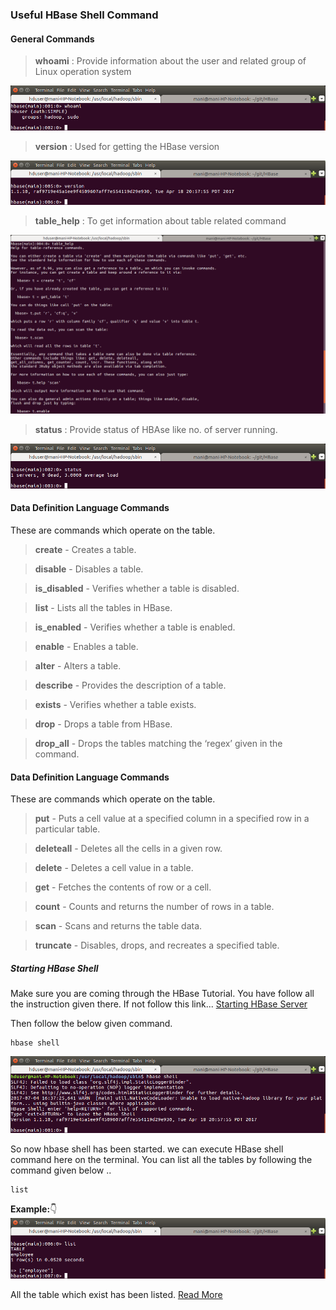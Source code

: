 
### Useful HBase Shell Command

#### General Commands

> **whoami** : Provide information about the user and related group of Linux operation system


![whoami](https://github.com/maniram-yadav/HBase/blob/master/images/whoami.png)


> **version** : Used for getting the HBase version


![version](https://github.com/maniram-yadav/HBase/blob/master/images/version.png)



> **table_help** : To get information about table related command


![table help](https://github.com/maniram-yadav/HBase/blob/master/images/tablehelp.png)



> **status** : Provide status of HBAse like no. of server running.


![status](https://github.com/maniram-yadav/HBase/blob/master/images/status.png)


#### Data Definition Language Commands

These are commands which operate on the table.
> **create** - Creates a table.

> **disable** - Disables a table.

> **is_disabled** - Verifies whether a table is disabled.

> **list** - Lists all the tables in HBase.

> **is_enabled** - Verifies whether a table is enabled.

> **enable** - Enables a table.

> **alter** - Alters a table.

> **describe** - Provides the description of a table.

> **exists** - Verifies whether a table exists.

> **drop** - Drops a table from HBase.

> **drop_all** - Drops the tables matching the ‘regex’ given in the command.


#### Data Definition Language Commands

These are commands which operate on the table.

> **put** - Puts a cell value at a specified column in a specified row in a particular table.

> **deleteall** - Deletes all the cells in a given row.

> **delete** - Deletes a cell value in a table.

> **get** - Fetches the contents of row or a cell.

> **count** - Counts and returns the number of rows in a table.

> **scan** - Scans and returns the table data.

> **truncate** - Disables, drops, and recreates a specified table.

##### Starting HBase Shell
Make sure you are coming through the HBase Tutorial. You have follow all the instruction given there. If not follow this link...
[Starting HBase Server]()

Then follow the below given command.
```
hbase shell
```
![hbase shell](https://github.com/maniram-yadav/HBase/blob/master/images/hbaseshell.png)

So now hbase shell has been started. we can execute HBase shell command here on the terminal.
You can list all the tables by following the command given below ..
```
list
```
**Example:**:point_down:
![list database](https://github.com/maniram-yadav/HBase/blob/master/images/list.png)

All the table which exist has been listed. [Read More]()
